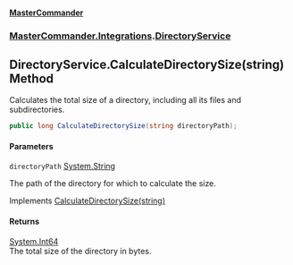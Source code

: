 #### [MasterCommander](MasterCommander.md 'MasterCommander')
### [MasterCommander.Integrations](MasterCommander.md#MasterCommander.Integrations 'MasterCommander.Integrations').[DirectoryService](DirectoryService.md 'MasterCommander.Integrations.DirectoryService')

## DirectoryService.CalculateDirectorySize(string) Method

Calculates the total size of a directory, including all its files and subdirectories.

```csharp
public long CalculateDirectorySize(string directoryPath);
```
#### Parameters

<a name='MasterCommander.Integrations.DirectoryService.CalculateDirectorySize(string).directoryPath'></a>

`directoryPath` [System.String](https://docs.microsoft.com/en-us/dotnet/api/System.String 'System.String')

The path of the directory for which to calculate the size.

Implements [CalculateDirectorySize(string)](IDirectoryService.CalculateDirectorySize(string).md 'MasterCommander.Core.Services.IDirectoryService.CalculateDirectorySize(string)')

#### Returns
[System.Int64](https://docs.microsoft.com/en-us/dotnet/api/System.Int64 'System.Int64')  
The total size of the directory in bytes.